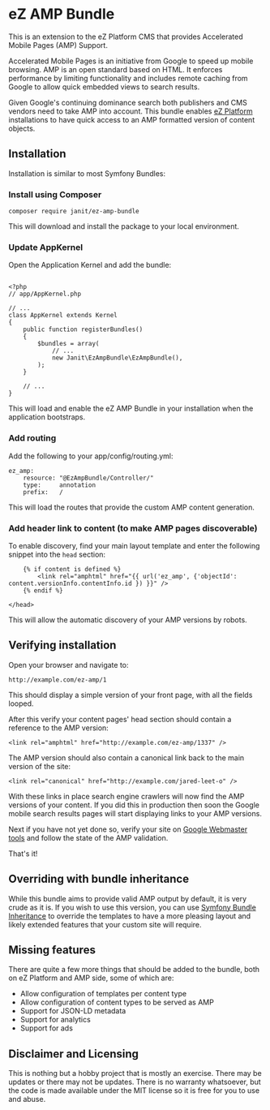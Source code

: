# eZ AMP Bundle
This is an extension to the eZ Platform CMS that provides Accelerated Mobile Pages (AMP) Support.

Accelerated Mobile Pages is an initiative from Google to speed up mobile browsing. AMP is an open standard based on HTML. It enforces performance by limiting functionality and includes remote caching from Google to allow quick embedded views to search results.

Given Google's continuing dominance search both publishers and CMS vendors need to take AMP into account. This bundle enables <a href="http://ezplatform.com">eZ Platform</a> installations to have quick access to an AMP formatted version of content objects.

## Installation

Installation is similar to most Symfony Bundles:

### Install using Composer

```
composer require janit/ez-amp-bundle
```

This will download and install the package to your local environment.

### Update AppKernel

Open the Application Kernel and add the bundle:

```

<?php
// app/AppKernel.php

// ...
class AppKernel extends Kernel
{
    public function registerBundles()
    {
        $bundles = array(
            // ...
            new Janit\EzAmpBundle\EzAmpBundle(),
        );
    }

    // ...
}
```

This will load and enable the eZ AMP Bundle in your installation when the application bootstraps.

### Add routing

Add the following to your app/config/routing.yml:

```
ez_amp:
    resource: "@EzAmpBundle/Controller/"
    type:     annotation
    prefix:   /
```

This will load the routes that provide the custom AMP content generation.

### Add header link to content (to make AMP pages discoverable)

To enable discovery, find your main layout template and enter the following snippet into the `head` section:

```
	{% if content is defined %}
		<link rel="amphtml" href="{{ url('ez_amp', {'objectId': content.versionInfo.contentInfo.id }) }}" />
	{% endif %}

</head>
```

This will allow the automatic discovery of your AMP versions by robots.

## Verifying installation

Open your browser and navigate to:

```
http://example.com/ez-amp/1
```

This should display a simple version of your front page, with all the fields looped.

After this verify your content pages' head section should contain a reference to the AMP version:

```
<link rel="amphtml" href="http://example.com/ez-amp/1337" />
```

The AMP version should also contain a canonical link back to the main version of the site:

```
<link rel="canonical" href="http://example.com/jared-leet-o" />
```

With these links in place search engine crawlers will now find the AMP versions of your content. If you did this in production then soon the Google mobile search results pages will start displaying links to your AMP versions.

Next if you have not yet done so, verify your site on <a href="https://www.google.com/webmasters/">Google Webmaster tools</a> and follow the state of the AMP validation.

That's it!

## Overriding with bundle inheritance

While this bundle aims to provide valid AMP output by default, it is very crude as it is. If you wish to use this version, you can use <a href="http://symfony.com/doc/current/bundles/inheritance.html">Symfony Bundle Inheritance</a> to override the templates to have a more pleasing layout and likely extended features that your custom site will require.

## Missing features

There are quite a few more things that should be added to the bundle, both on eZ Platform and AMP side, some of which are:

- Allow configuration of templates per content type
- Allow configuration of content types to be served as AMP
- Support for JSON-LD metadata
- Support for analytics
- Support for ads

## Disclaimer and Licensing

This is nothing but a hobby project that is mostly an exercise. There may be updates or there may not be updates. There is no warranty whatsoever, but the code is made available under the MIT license so it is free for you to use and abuse.
